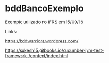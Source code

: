 # bddBancoExemplo
Exemplo utilizado no IFRS em 15/09/16


Links:

https://bddwarriors.wordpress.com/

https://sukesh15.gitbooks.io/cucumber-jvm-test-framework-/content/index.html
